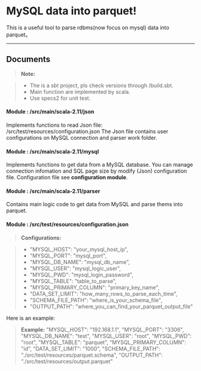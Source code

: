 MySQL data into parquet!
===================


This is a useful tool to parse rdbms(now focus on mysql) data into parquet。

----------


Documents
-------------



> **Note:**

> - The is a sbt project, pls check versions through /build.sbt.
> - Main function are implemented by scala.
> - Use specs2 for unit test.



#### <i class="icon-folder-open"></i>Module : /src/main/scala-2.11/json

Implements functions to read Json file:
/src/test/resources/configuration.json
The Json file contains user configurations on MySQL connection and parser work folder.

#### <i class="icon-folder-open"></i>Module : /src/main/scala-2.11/mysql

Implements functions to get data from a MySQL database.
You can manage connection infomation and SQL page size by modify (Json) configuration file.
Configuration file see **configuration module**.

#### <i class="icon-folder-open"></i>Module : /src/main/scala-2.11/parser
Contains main logic code to get data from MySQL and parse thems into parquet.

#### <i class="icon-folder-open"></i>Module : /src/test/resources/configuration.json
> **Configurations:**

> - "MYSQL_HOST": "your_mysql_host_ip",
> - "MYSQL_PORT": "mysql_port",
> - "MYSQL_DB_NAME": "mysql_db_name",
> - "MYSQL_USER": "mysql_logic_user",
> - "MYSQL_PWD": "mysql_login_password",
> - "MYSQL_TABLE": "table_to_parse",
> - "MYSQL_PRIMARY_COLUMN": "primary_key_name",
> - "DATA_SET_LIMIT": "how_many_rows_to_parse_each_time",
> - "SCHEMA_FILE_PATH": "where_is_your_schema_file",
> - "OUTPUT_PATH": "where_you_can_find_your_parquet_output_file"

Here is an example:

> **Example:** 
>   "MYSQL_HOST": "192.168.1.1",
  "MYSQL_PORT": "3306",
  "MYSQL_DB_NAME": "test",
  "MYSQL_USER": "root",
  "MYSQL_PWD": "root",
  "MYSQL_TABLE": "parquet",
  "MYSQL_PRIMARY_COLUMN": "id",
  "DATA_SET_LIMIT": "1000",
  "SCHEMA_FILE_PATH": "./src/test/resources/parquet.schema",
  "OUTPUT_PATH": "./src/test/resources/output.parquet"



